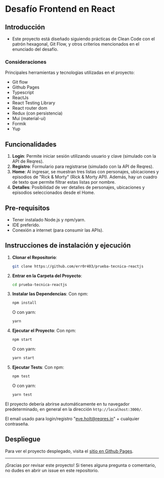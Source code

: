# Desafío Frontend en React

## Introducción

- Este proyecto está diseñado siguiendo prácticas de Clean Code con el patrón hexagonal, Git Flow, y otros criterios mencionados en el enunciado del desafío.
### Consideraciones

Principales herramientas y tecnologias utilizadas en el proyecto:

- Git flow
- Github Pages
- Typescript
- ReactJs
- React Testing Library
- React router dom
- Redux (con persistencia)
- Mui (material-ui)
- Formik
- Yup


## Funcionalidades

1. **Login**: Permite iniciar sesión utilizando usuario y clave (simulado con la API de Reqres).
2. **Registro**: Formulario para registrarse (simulado con la API de Reqres).
3. **Home**: Al ingresar, se muestran tres listas con personajes, ubicaciones y episodios de "Rick & Morty" (Rick & Morty API). Además, hay un cuadro de texto que permite filtrar estas listas por nombre.
4. **Detalles**: Posibilidad de ver detalles de personajes, ubicaciones y episodios seleccionados desde el Home.

## Pre-requisitos

- Tener instalado Node.js y npm/yarn.
- IDE preferido.
- Conexión a internet (para consumir las APIs).

## Instrucciones de instalación y ejecución

1. **Clonar el Repositorio**:
    ```bash
    git clone https://github.com/err0r403/prueba-tecnica-reactjs
    ```

2. **Entrar en la Carpeta del Proyecto**:
    ```bash
    cd prueba-tecnica-reactjs
    ```

3. **Instalar las Dependencias**:
   Con npm:
    ```bash
    npm install
    ```

   O con yarn:
    ```bash
    yarn
    ```

4. **Ejecutar el Proyecto**:
   Con npm:
    ```bash
    npm start
    ```

   O con yarn:
    ```bash
    yarn start
    ```

5. **Ejecutar Tests**:
   Con npm:
    ```bash
    npm test
    ```

   O con yarn:
    ```bash
    yarn test
    ```

El proyecto debería abrirse automáticamente en tu navegador predeterminado, en general en la dirección `http://localhost:3000/`.

El email usado para login/registro "eve.holt@reqres.in" + cualquier contraseña.

## Despliegue

Para ver el proyecto desplegado, visita el [sitio en Github Pages](https://err0r403.github.io/prueba-tecnica-reactjs/).

---

¡Gracias por revisar este proyecto! Si tienes alguna pregunta o comentario, no dudes en abrir un issue en este repositorio.

